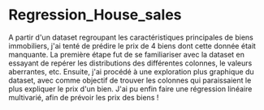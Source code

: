 # Regression_House_sales

A partir d'un dataset regroupant les caractéristiques principales de biens immobiliers, j'ai tenté de prédire le prix de 4 biens dont cette donnée était manquante.
La première étape fut de se familiariser avec la dataset en essayant de repérer les distributions des différentes colonnes, le valeurs aberrantes, etc. Ensuite, j'ai procédé à une exploration plus graphique du dataset, avec comme objectif de trouver les colonnes qui paraissaient le plus expliquer le prix d'un bien. J'ai pu enfin faire une régression linéaire multivarié, afin de prévoir les prix des biens !
